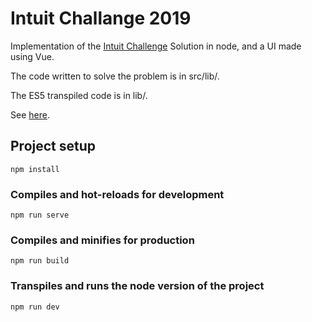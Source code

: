 # Intuit Challange 2019

Implementation of the [Intuit Challenge](https://intuit.app.box.com/s/nicki9h5ra2qw0p8f1xzs5vzdlwzw70s) 
Solution in node, and a UI made using Vue.

The code written to solve the problem is in src/lib/.

The ES5 transpiled code is in lib/.

See [here](https://eloquent-bell-be9a7a.netlify.com/).

## Project setup
```
npm install
```

### Compiles and hot-reloads for development
```
npm run serve
```

### Compiles and minifies for production
```
npm run build
```

### Transpiles and runs the node version of the project
```
npm run dev
```
